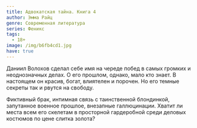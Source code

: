 ```yaml
---
title: Адвокатская тайна. Книга 4
author: Эмма Райц
genre: Современная литература
series: Феникс
tags:
  - 18+
image: /img/b6fb4cd1.jpg
have: true
---
```

Даниил Волохов сделал себе имя на череде побед в самых громких и неоднозначных делах. О его прошлом, однако, мало кто знает. В настоящем он красив, богат, влиятелен и порочен. Но его темные секреты так и рвутся на свободу.

Фиктивный брак, интимная связь с таинственной блондинкой, запутанное военное прошлое, внезапные галлюцинации. Хватит ли места всем его скелетам в просторной гардеробной среди деловых костюмов по цене слитка золота?